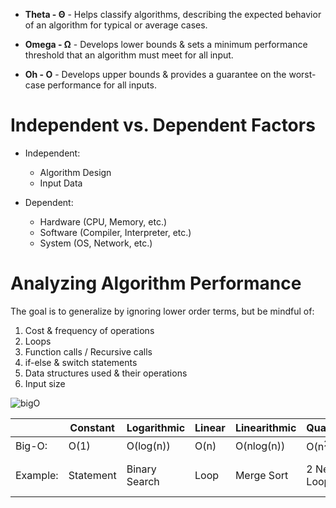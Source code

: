 - **Theta - Θ** - Helps classify algorithms, describing the expected behavior of an algorithm for typical or average cases.

- **Omega - Ω** - Develops lower bounds & sets a minimum performance threshold that an algorithm must meet for all input.

- **Oh - O** - Develops upper bounds & provides a guarantee on the worst-case performance for all inputs.

# Independent vs. Dependent Factors
- Independent:
    - Algorithm Design
    - Input Data

- Dependent:
    - Hardware (CPU, Memory, etc.)
    - Software (Compiler, Interpreter, etc.)
    - System (OS, Network, etc.)

# Analyzing Algorithm Performance
The goal is to generalize by ignoring lower order terms, but be mindful of:
1. Cost & frequency of operations
2. Loops
3. Function calls / Recursive calls
4. if-else & switch statements
5. Data structures used & their operations
6. Input size


![bigO](https://github.com/user-attachments/assets/8f06a6e4-0b8d-4e3f-9eb4-00f848489334)

|          | Constant  | Logarithmic   | Linear | Linearithmic | Quadratic        | Cubic            | Exponential       |
|----------|-----------|---------------|--------|--------------|------------------|------------------|-------------------|
| Big-O:   | O(1)      | O(log(n))     | O(n)   | O(nlog(n))   | O(n<sup>2</sup>) | O(n<sup>3</sup>) | O(2<sup>n</sup>)  |
| Example: | Statement | Binary Search | Loop   | Merge Sort   | 2 Nested Loop    | 3 Nested Loops   | Exhaustive Search |
